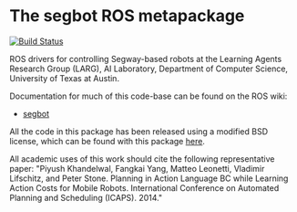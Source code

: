 The segbot ROS metapackage
==========================

[![Build Status](https://travis-ci.org/utexas-bwi/segbot.svg?branch=master)](https://travis-ci.org/utexas-bwi/segbot)

ROS drivers for controlling Segway-based robots at the Learning Agents
Research Group (LARG), AI Laboratory, Department of Computer Science,
University of Texas at Austin.

Documentation for much of this code-base can be found on the ROS wiki:
* [segbot](http://wiki.ros.org/segbot)

All the code in this package has been released using a modified BSD license,
which can be found with this package [here](LICENSE).

All academic uses of this work should cite the following representative paper:
"Piyush Khandelwal, Fangkai Yang, Matteo Leonetti, Vladimir Lifschitz, and
Peter Stone. Planning in Action Language BC while Learning Action Costs for
Mobile Robots. International Conference on Automated Planning and Scheduling
(ICAPS). 2014."
